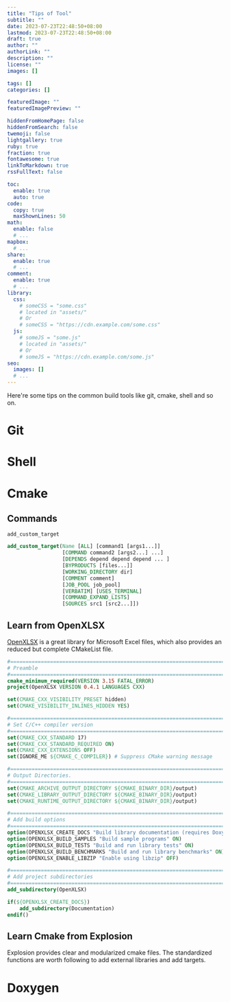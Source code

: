 ```yaml
---
title: "Tips of Tool"
subtitle: ""
date: 2023-07-23T22:48:50+08:00
lastmod: 2023-07-23T22:48:50+08:00
draft: true
author: ""
authorLink: ""
description: ""
license: ""
images: []

tags: []
categories: []

featuredImage: ""
featuredImagePreview: ""

hiddenFromHomePage: false
hiddenFromSearch: false
twemoji: false
lightgallery: true
ruby: true
fraction: true
fontawesome: true
linkToMarkdown: true
rssFullText: false

toc:
  enable: true
  auto: true
code:
  copy: true
  maxShownLines: 50
math:
  enable: false
  # ...
mapbox:
  # ...
share:
  enable: true
  # ...
comment:
  enable: true
  # ...
library:
  css:
    # someCSS = "some.css"
    # located in "assets/"
    # Or
    # someCSS = "https://cdn.example.com/some.css"
  js:
    # someJS = "some.js"
    # located in "assets/"
    # Or
    # someJS = "https://cdn.example.com/some.js"
seo:
  images: []
  # ...
---
```

Here're some tips on the common build tools like git, cmake, shell and so on.
<!--more-->

# Git

# Shell

# Cmake

## Commands

`add_custom_target`

```cmake
add_custom_target(Name [ALL] [command1 [args1...]]
                  [COMMAND command2 [args2...] ...]
                  [DEPENDS depend depend depend ... ]
                  [BYPRODUCTS [files...]]
                  [WORKING_DIRECTORY dir]
                  [COMMENT comment]
                  [JOB_POOL job_pool]
                  [VERBATIM] [USES_TERMINAL]
                  [COMMAND_EXPAND_LISTS]
                  [SOURCES src1 [src2...]])
```

## Learn from OpenXLSX

[OpenXLSX](https://github.com/troldal/OpenXLSX) is a great library for Microsoft Excel files, which also provides an reduced but complete
CMakeList file.

```cmake
#=======================================================================================================================
# Preamble
#=======================================================================================================================
cmake_minimum_required(VERSION 3.15 FATAL_ERROR)
project(OpenXLSX VERSION 0.4.1 LANGUAGES CXX)

set(CMAKE_CXX_VISIBILITY_PRESET hidden)
set(CMAKE_VISIBILITY_INLINES_HIDDEN YES)

#=======================================================================================================================
# Set C/C++ compiler version
#=======================================================================================================================
set(CMAKE_CXX_STANDARD 17)
set(CMAKE_CXX_STANDARD_REQUIRED ON)
set(CMAKE_CXX_EXTENSIONS OFF)
set(IGNORE_ME ${CMAKE_C_COMPILER}) # Suppress CMake warning message

#=======================================================================================================================
# Output Directories.
#=======================================================================================================================
set(CMAKE_ARCHIVE_OUTPUT_DIRECTORY ${CMAKE_BINARY_DIR}/output)
set(CMAKE_LIBRARY_OUTPUT_DIRECTORY ${CMAKE_BINARY_DIR}/output)
set(CMAKE_RUNTIME_OUTPUT_DIRECTORY ${CMAKE_BINARY_DIR}/output)

#=======================================================================================================================
# Add build options
#=======================================================================================================================
option(OPENXLSX_CREATE_DOCS "Build library documentation (requires Doxygen and Graphviz/Dot to be installed)" ON)
option(OPENXLSX_BUILD_SAMPLES "Build sample programs" ON)
option(OPENXLSX_BUILD_TESTS "Build and run library tests" ON)
option(OPENXLSX_BUILD_BENCHMARKS "Build and run library benchmarks" ON)
option(OPENXLSX_ENABLE_LIBZIP "Enable using libzip" OFF)

#=======================================================================================================================
# Add project subdirectories
#=======================================================================================================================
add_subdirectory(OpenXLSX)

if(${OPENXLSX_CREATE_DOCS})
    add_subdirectory(Documentation)
endif()
```

## Learn Cmake from Explosion

Explosion provides clear and modularized cmake files. The standardized functions are worth following to add external libraries and add targets.


# Doxygen
